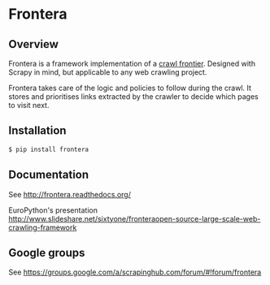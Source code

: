 # Frontera

## Overview

Frontera is a framework implementation of a [crawl frontier](http://nlp.stanford.edu/IR-book/html/htmledition/the-url-frontier-1.html). Designed with Scrapy in mind, but applicable to any web crawling project.

Frontera takes care of the logic and policies to follow during the crawl. It stores and prioritises links extracted by the crawler to decide which pages to visit next.

## Installation

```bash
$ pip install frontera
```

## Documentation

See http://frontera.readthedocs.org/

EuroPython's presentation http://www.slideshare.net/sixtyone/fronteraopen-source-large-scale-web-crawling-framework

## Google groups

See https://groups.google.com/a/scrapinghub.com/forum/#!forum/frontera


